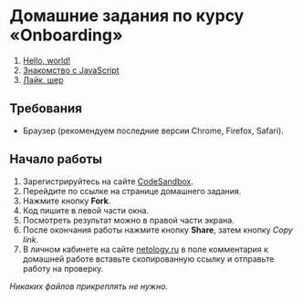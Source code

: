 # Домашние задания по курсу «Onboarding»

1. [Hello, world!](./hello/)
2. [Знакомство с JavaScript](./js/)
3. [Лайк, шер](./share/)

## Требования

- Браузер (рекомендуем последние версии Chrome, Firefox, Safari).

## Начало работы

1. Зарегистрируйтесь на сайте [CodeSandbox](https://codesandbox.io/).
2. Перейдите по ссылке на странице домашнего задания.
3. Нажмите кнопку **Fork**.
4. Код пишите в левой части окна.
5. Посмотреть результат можно в правой части экрана.
6. После окончания работы нажмите кнопку **Share**, затем кнопку  _Copy link_.
7. В личном кабинете на сайте [netology.ru](http://netology.ru/) в поле комментария к домашней работе вставьте скопированную ссылку и отправьте работу на проверку.

_Никаких файлов прикреплять не нужно._
